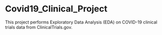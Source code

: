 # Covid19_Clinical_Project
This project performs Exploratory Data Analysis (EDA) on COVID-19 clinical trials data from ClinicalTrials.gov.
